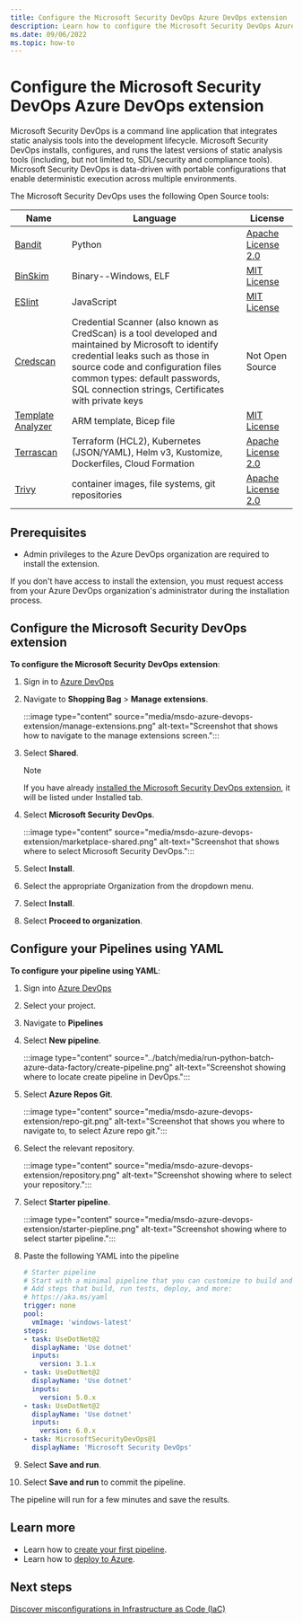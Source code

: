 ```yaml
---
title: Configure the Microsoft Security DevOps Azure DevOps extension
description: Learn how to configure the Microsoft Security DevOps Azure Devops extension.
ms.date: 09/06/2022
ms.topic: how-to
---
```


# Configure the Microsoft Security DevOps Azure DevOps extension

Microsoft Security DevOps is a command line application that integrates static analysis tools into the development lifecycle. Microsoft Security DevOps installs, configures, and runs the latest versions of static analysis tools (including, but not limited to, SDL/security and compliance tools). Microsoft Security DevOps is data-driven with portable configurations that enable deterministic execution across multiple environments.

The Microsoft Security DevOps uses the following Open Source tools:

| Name | Language | License |
|--|--|--|
| [Bandit](https://github.com/PyCQA/bandit) | Python | [Apache License 2.0](https://github.com/PyCQA/bandit/blob/master/LICENSE) |
| [BinSkim](https://github.com/Microsoft/binskim) | Binary--Windows, ELF | [MIT License](https://github.com/microsoft/binskim/blob/main/LICENSE) |
| [ESlint](https://github.com/eslint/eslint) | JavaScript | [MIT License](https://github.com/eslint/eslint/blob/main/LICENSE) |
| [Credscan](https://secdevtools.azurewebsites.net/helpcredscan.html) | Credential Scanner (also known as CredScan) is a tool developed and maintained by Microsoft to identify credential leaks such as those in source code and configuration files <br> common types: default passwords, SQL connection strings, Certificates with private keys | Not Open Source |
| [Template Analyzer](https://github.com/Azure/template-analyzer) | ARM template, Bicep file | [MIT License](https://github.com/Azure/template-analyzer/blob/main/LICENSE.txt) |
| [Terrascan](https://github.com/accurics/terrascan) | Terraform (HCL2), Kubernetes (JSON/YAML), Helm v3, Kustomize, Dockerfiles, Cloud Formation | [Apache License 2.0](https://github.com/accurics/terrascan/blob/master/LICENSE) |
| [Trivy](https://github.com/aquasecurity/trivy) | container images, file systems, git repositories | [Apache License 2.0](https://github.com/aquasecurity/trivy/blob/main/LICENSE) |

## Prerequisites 

- Admin privileges to the Azure DevOps organization are required to install the extension. 

If you don't have access to install the extension, you must request access from your Azure DevOps organization's administrator during the installation process.

## Configure the Microsoft Security DevOps extension

**To configure the Microsoft Security DevOps extension**:

1. Sign in to [Azure DevOps](https://dev.azure.com/)

1. Navigate to **Shopping Bag** > **Manage extensions**.

    :::image type="content" source="media/msdo-azure-devops-extension/manage-extensions.png" alt-text="Screenshot that shows how to navigate to the manage extensions screen.":::

1. Select **Shared**.

    > [!Note]
    > If you have already [installed the Microsoft Security DevOps extension](msdo-azure-devops-extension.md), it will be listed under Installed tab.

1. Select **Microsoft Security DevOps**.

    :::image type="content" source="media/msdo-azure-devops-extension/marketplace-shared.png" alt-text="Screenshot that shows where to select Microsoft Security DevOps.":::

1. Select **Install**.

1. Select the appropriate Organization from the dropdown menu.

1. Select **Install**.

1. Select **Proceed to organization**.

## Configure your Pipelines using YAML

**To configure your pipeline using YAML**:

1. Sign into [Azure DevOps](https://dev.azure.com/)

1. Select your project.

1. Navigate to **Pipelines**

1. Select **New pipeline**.

    :::image type="content" source="../batch/media/run-python-batch-azure-data-factory/create-pipeline.png" alt-text="Screenshot showing where to locate create pipeline in DevOps.":::

1. Select **Azure Repos Git**.

    :::image type="content" source="media/msdo-azure-devops-extension/repo-git.png" alt-text="Screenshot that shows you where to navigate to, to select Azure repo git.":::

1.  Select the relevant repository.

    :::image type="content" source="media/msdo-azure-devops-extension/repository.png" alt-text="Screenshot showing where to select your repository.":::

5.  Select **Starter pipeline**.

    :::image type="content" source="media/msdo-azure-devops-extension/starter-piepline.png" alt-text="Screenshot showing where to select starter pipeline.":::

1.  Paste the following YAML into the pipeline

    ```yml
    # Starter pipeline
    # Start with a minimal pipeline that you can customize to build and deploy your code.
    # Add steps that build, run tests, deploy, and more:
    # https://aka.ms/yaml
    trigger: none
    pool:
      vmImage: 'windows-latest'
    steps:
    - task: UseDotNet@2
      displayName: 'Use dotnet'
      inputs:
        version: 3.1.x
    - task: UseDotNet@2
      displayName: 'Use dotnet'
      inputs:
        version: 5.0.x
    - task: UseDotNet@2
      displayName: 'Use dotnet'
      inputs:
        version: 6.0.x
    - task: MicrosoftSecurityDevOps@1
      displayName: 'Microsoft Security DevOps'
    ```

1. Select **Save and run**.

1. Select **Save and run** to commit the pipeline.

The pipeline will run for a few minutes and save the results.

## Learn more

- Learn how to [create your first pipeline](/azure/devops/pipelines/create-first-pipeline?view=azure-devops&tabs=java%2Ctfs-2018-2%2Cbrowser).
- Learn how to [deploy to Azure](/azure/devops/pipelines/overview-azure?toc=%2Fazure%2Fdevops%2Fcross-service%2Ftoc.json&bc=%2Fazure%2Fdevops%2Fcross-service%2Fbreadcrumb%2Ftoc.json&view=azure-devops).

## Next steps
[Discover misconfigurations in Infrastructure as Code (IaC)](iac-vulnerabilities.md)
